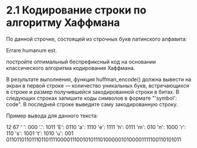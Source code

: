 # 2.1 Кодирование строки по алгоритму Хаффмана
По данной строчке, состоящей из строчных букв латинского алфавита:

Errare humanum est.

постройте оптимальный беспрефиксный код на основании классического алгоритма кодирования Хаффмана.

В результате выполнения, функция huffman_encode() должна вывести на экран в первой строке — количество уникальных букв, встречающихся в строке и размер получившейся закодированной строки в битах. В следующих строках запишите коды символов в формате "'symbol': code". В последней строке выведите саму закодированную строку.

Пример вывода для данного текста:

12 67
' ': 000
'.': 1011
'E': 0110
'a': 1110
'e': 1111
'h': 0111
'm': 010
'n': 1000
'r': 110
's': 1001
't': 1010
'u': 001
0110110110111011011110000111001010111010000010100001111100110101011

